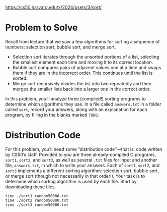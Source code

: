 https://cs50.harvard.edu/x/2024/psets/3/sort/

# Problem to Solve
Recall from lecture that we saw a few algorithms for sorting a sequence of numbers: selection sort, bubble sort, and merge sort.

- Selection sort iterates through the unsorted portions of a list, selecting the smallest element each time and moving it to its correct location.
- Bubble sort compares pairs of adjacent values one at a time and swaps them if they are in the incorrect order. This continues until the list is sorted.
- Merge sort recursively divides the list into two repeatedly and then merges the smaller lists back into a larger one in the correct order.

In this problem, you’ll analyze three (compiled!) sorting programs to determine which algorithms they use. In a file called `answers.txt` in a folder called `sort`, record your answers, along with an explanation for each program, by filling in the blanks marked `TODO`.


# Distribution Code
For this problem, you’ll need some “distribution code”—that is, code written by CS50’s staff. Provided to you are three already-compiled C programs, `sort1`, `sort2`, and `sort3`, as well as several `.txt` files for input and another file, `answers.txt`, in which to write your answers. Each of `sort1`, `sort2`, and `sort3` implements a different sorting algorithm: selection sort, bubble sort, or merge sort (though not necessarily in that order!). Your task is to determine which sorting algorithm is used by each file. Start by downloading these files.

```
time ./sort1 random50000.txt
time ./sort2 random50000.txt
time ./sort3 random50000.txt
```